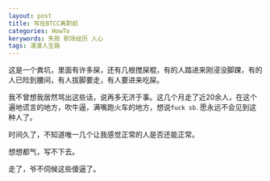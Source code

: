 ```yaml
---
layout: post
title: 写在BTCC离职前
categories: HowTo
kerywords: 失败 职场经历 人心
tags: 漫漫人生路
---
```


这是一个粪坑，里面有许多屎，还有几根搅屎棍，有的人踏进来刚浸没脚踝，有的人已险到腰间，有人拔脚要走，有人要进来吃屎。

我不曾想我居然骂出这些话，说再多无济于事。这几个月走了近20余人，在这个遍地谎言的地方，吹牛逼，满嘴跑火车的地方，想说`fuck sb`. 愿永远不会见到这种人了。

时间久了，不知道唯一几个让我感觉正常的人是否还能正常。

想想都气，写不下去。

走了，爷不伺候这些傻逼了。